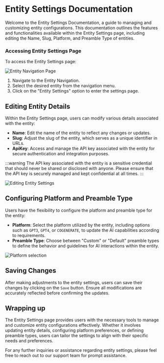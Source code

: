 <!-- Entity settings -->

# Entity Settings Documentation

Welcome to the Entity Settings Documentation, a guide to managing and customizing entity configurations. This documentation outlines the features and functionalities available within the Entity Settings page, including editing the Name, Slug, Platform, and Preamble Type of entities.

### Accessing Entity Settings Page

To access the Entity Settings page:

![Entity Navigation Page](https://i.imgur.com/QvPb6ob.png)

1. Navigate to the Entity Navigation.
2. Select the desired entity from the navigation menu.
3. Click on the "Entity Settings" option to enter the settings page.

## Editing Entity Details

Within the Entity Settings page, users can modify various details associated with the entity:

- **Name**: Edit the name of the entity to reflect any changes or updates.
- **Slug**: Adjust the slug of the entity, which serves as a unique identifier in URLs.
- **ApiKey**: Access and manage the API key associated with the entity for secure authentication and integration purposes.

:::warning
The API key associated with the entity is a sensitive credential that should never be shared or disclosed with anyone. Please ensure that the API key is securely managed and kept confidential at all times.
:::

![Editing Entity Settings](https://i.imgur.com/Rez3BsQ.png)

## Configuring Platform and Preamble Type

Users have the flexibility to configure the platform and preamble type for the entity:

- **Platform**: Select the platform utilized by the entity, including options such as `GPT3`, `GPT4`, or `COGENERATE`, to update the AI capabilities according to requirements.
- **Preamble Type**: Choose between "Custom" or "Default" preamble types to define the behavior and guidelines for AI interactions within the entity.

![Platform selection](https://i.imgur.com/MvrA85Y.png)

## Saving Changes

After making adjustments to the entity settings, users can save their changes by clicking on the `Save` button. Ensure all modifications are accurately reflected before confirming the updates.

## Wrapping up

The Entity Settings page provides users with the necessary tools to manage and customize entity configurations effectively. Whether it involves updating entity details, configuring platform preferences, or defining preamble types, users can tailor the settings to align with their specific needs and preferences.

For any further inquiries or assistance regarding entity settings, please feel free to reach out to our support team for prompt assistance.
